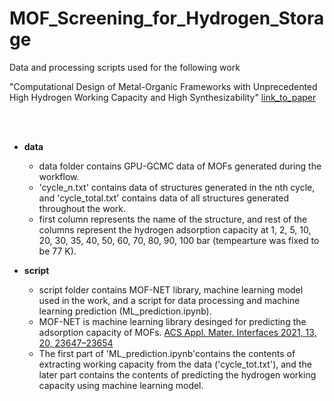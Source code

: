 # MOF_Screening_for_Hydrogen_Storage
Data and processing scripts used for the following work

"Computational Design of Metal-Organic Frameworks with Unprecedented High Hydrogen Working Capacity and High Synthesizability" [link_to_paper](https:/)  

<br/><br/>

* **data**

  * data folder contains GPU-GCMC data of MOFs generated during the workflow. 
  * 'cycle_n.txt' contains data of structures generated in the nth cycle, and 'cycle_total.txt' contains data of all structures generated throughout the work. 
  * first column represents the name of the structure, and rest of the columns represent the hydrogen adsorption capacity at 1, 2, 5, 10, 20, 30, 35, 40, 50, 60, 70, 80, 90, 100 bar (tempearture was fixed to be 77 K).

    
* **script**

  * script folder contains MOF-NET library, machine learning model used in the work, and a script for data processing and machine learning prediction (ML_prediction.ipynb).
  * MOF-NET is machine learning library desinged for predicting the adsorption capacity of MOFs. [ACS Appl. Mater. Interfaces 2021, 13, 20, 23647–23654](https://doi.org/10.1021/acsami.1c02471)
  * The first part of 'ML_prediction.ipynb'contains the contents of extracting working capacity from the data ('cycle_tot.txt'), and the later part contains the contents of predicting the hydrogen working capacity using machine learning model. 
